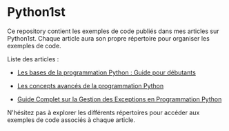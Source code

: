 # Python1st

Ce repository contient les exemples de code publiés dans mes articles sur 
Python1st. Chaque article aura son propre répertoire pour organiser les 
exemples de code.

Liste des articles :
- [Les bases de la programmation Python : Guide pour 
débutants](https://python1st.com/index.php/2023/07/19/les-bases-de-la-programmation-python-guide-debutants/)

- [Les concepts avancés de la programmation 
Python](https://python1st.com/index.php/2023/07/20/concepts-avances-programmation-python-expliques/)

- [Guide Complet sur la Gestion des Exceptions en Programmation 
Python](https://python1st.com/index.php/2023/07/21/guide-complet-sur-la-gestion-des-exceptions-en-programmation-python/)


N'hésitez pas à explorer les différents répertoires pour accéder aux 
exemples de code associés à chaque article.


